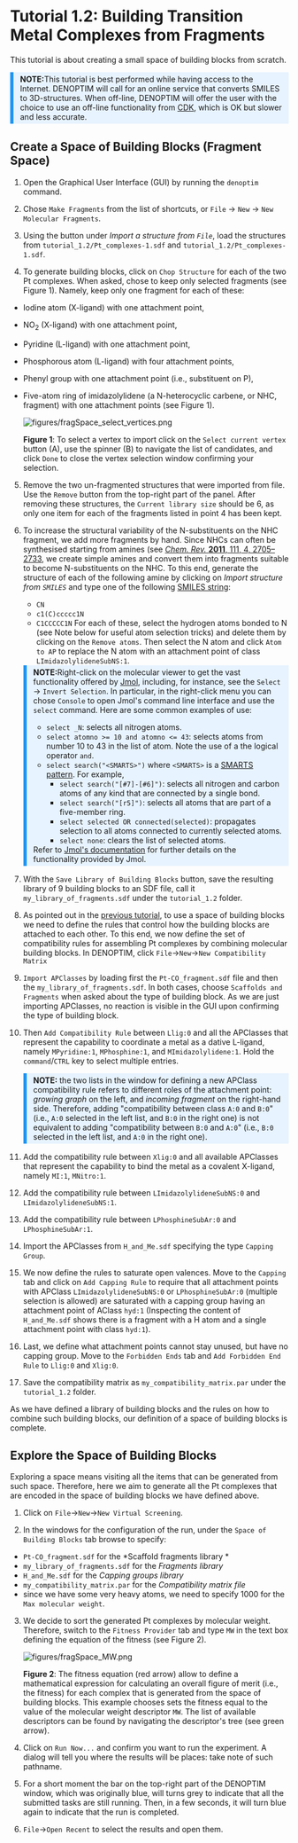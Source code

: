 # Tutorial 1.2: Building Transition Metal Complexes from Fragments

This tutorial is about creating a small space of building blocks from scratch.

<div style="background-color: #e7f3fe; border-left: 6px solid #2196F3; margin-bottom: 15px; padding: 4px 12px;"><b>NOTE:</b>This tutorial is best performed while having access to the Internet. DENOPTIM will call for an online service that converts SMILES to 3D-structures. When off-line, DENOPTIM will offer the user with the choice to use an off-line functionality from <a href="https://cdk.github.io/">CDK</a>, which is OK but slower and less accurate.</div>


## Create a Space of Building Blocks (Fragment Space)

1. Open the Graphical User Interface (GUI) by running the `denoptim` command.

2. Chose `Make Fragments` from the list of shortcuts, or `File` -> `New` -> `New Molecular Fragments`.

3. Using the button under *Import a structure from `File`*, load the structures from `tutorial_1.2/Pt_complexes-1.sdf` and `tutorial_1.2/Pt_complexes-1.sdf`.

4. To generate building blocks, click on `Chop Structure` for each of the two Pt complexes. When asked, chose to keep only selected fragments (see Figure 1). Namely, keep only one fragment for each of these:
- Iodine atom (X-ligand) with one attachment point,
- NO<sub>2</sub> (X-ligand) with one attachment point,
- Pyridine (L-ligand) with one attachment point,
- Phosphorous atom (L-ligand) with four attachment points,
- Phenyl group with one attachment point (i.e., substituent on P),
- Five-atom ring of imidazolylidene (a N-heterocyclic carbene, or NHC, fragment) with one attachment points (see Figure 1).

	![figures/fragSpace_select_vertices.png](figures/fragSpace_select_vertices.png)

	**Figure 1**: To select a vertex to import click on the `Select current vertex` button (A), use the spinner (B) to navigate the list of candidates, and click `Done` to close the vertex selection window confirming your selection.


5. Remove the two un-fragmented structures that were imported from file. Use the `Remove` button from the top-right part of the panel. After removing these structures, the `Current library size` should be 6, as only one item for each of the fragments listed in point 4 has been kept.

6. To increase the structural variability of the N-substituents on the NHC fragment, we add more fragments by hand. Since NHCs can often be synthesised starting from amines (see [*Chem. Rev.* **2011**, 111, 4, 2705–2733](https://doi.org/10.1021/cr100328e), we create simple amines and convert them into fragments suitable to become N-substituents on the NHC. To this end, generate the structure of each of the following amine by clicking on *Import structure from `SMILES`* and type one of the following [SMILES string](https://www.daylight.com/dayhtml/doc/theory/theory.smiles.html):
	- `CN`
	- `c1(C)ccccc1N`
	- `C1CCCCC1N`
	For each of these, select the hydrogen atoms bonded to N (see Note below for useful atom selection tricks) and delete them by clicking on the `Remove atoms`. Then select the N atom and click `Atom to AP` to replace the N atom with an attachment point of class `LImidazolylideneSubNS:1`.

	<div style="background-color: #e7f3fe; border-left: 6px solid #2196F3; margin-bottom: 15px; padding: 4px 12px;"><b>NOTE:</b>Right-click on the molecular viewer to get the vast functionality offered by <a href="http://jmol.sourceforge.net/">Jmol</a>, including, for instance, see the <code>Select</code> -&gt; <code>Invert Selection</code>. In particular, in the right-click menu you can chose <code>Console</code> to open Jmol's command line interface and use the <code>select</code> command. Here are some common examples of use:
	<ul>
	<li><code>select _N</code>: selects all nitrogen atoms.</li>
	<li><code>select atomno >= 10 and atomno <= 43</code>: selects atoms from number 10 to 43 in the list of atom. Note the use of a the logical operator <code>and</code>.</li>
	<li><code>select search("&lt;SMARTS&gt;")</code> where <code>&lt;SMARTS&gt;</code> is a <a href="https://www.daylight.com/dayhtml/doc/theory/theory.smarts.html">SMARTS pattern</a>. For example,
	<ul>
		<li><code>select search("[#7]-[#6]")</code>: selects all nitrogen and carbon atoms of any kind that are connected by a single bond.</li>
		<li><code>select search("[r5]")</code>: selects all atoms that are part of a five-member ring.</li>
	 	<li><code>select selected OR connected(selected)</code>: propagates selection to all atoms connected to currently selected atoms.</li>
	 	<li><code>select none</code>: clears the list of selected atoms.</li>
	</ul></ul>
	Refer to <a href="https://chemapps.stolaf.edu/jmol/docs/">Jmol's documentation</a> for further details on the functionality provided by Jmol.
	</div>

7. With the `Save Library of Building Blocks` button, save the resulting library of 9 building blocks to an SDF file, call it `my_library_of_fragments.sdf` under the `tutorial_1.2` folder.

8. As pointed out in the [previous tutorial](header-build-graph), to use a space of building blocks we need to define the rules that control how the building blocks are attached to each other. To this end, we now define the set of compatibility rules for assembling Pt complexes by combining molecular building blocks. In DENOPTIM, click `File`->`New`->`New Compatibility Matrix`

9. `Import APClasses` by loading first the `Pt-CO_fragment.sdf` file and then the `my_library_of_fragments.sdf`. In both cases, choose `Scaffolds and Fragments` when asked about the type of building block. As we are just importing APClasses, no reaction is visible in the GUI upon confirming the type of building block.

10. Then `Add Compatibility Rule` between `Llig:0` and all the APClasses that represent the capability to coordinate a metal as a dative L-ligand, namely `MPyridine:1`, `MPhosphine:1`, and `MImidazolylidene:1`. Hold the `command`/`CTRL` key to select multiple entries.

	<div style="background-color: #e7f3fe; border-left: 6px solid #2196F3; margin-bottom: 15px; padding: 4px 12px;"><b>NOTE:</b> the two lists in the window for defining a new APClass compatibility rule refers to different roles of the attachment point: <i>growing graph</i> on the left, and <i>incoming fragment</i> on the right-hand side. Therefore, adding "compatibility between class <code>A:0</code> and <code>B:0</code>" (i.e., <code>A:0</code> selected in the left list, and <code>B:0</code> in the right one) is not equivalent to adding  "compatibility between <code>B:0</code> and <code>A:0</code>" (i.e., <code>B:0</code> selected in the left list, and <code>A:0</code> in the right one).

11. Add the compatibility rule between `Xlig:0` and all available APClasses that represent the capability to bind the metal as a covalent X-ligand, namely `MI:1`, `MNitro:1`.

12. Add the compatibility rule between `LImidazolylideneSubNS:0` and `LImidazolylideneSubNS:1`.

13. Add the compatibility rule between `LPhosphineSubAr:0` and `LPhosphineSubAr:1`.

14. Import the APClasses from `H_and_Me.sdf` specifying the type `Capping Group`.

15. We now define the rules to saturate open valences. Move to the `Capping` tab and click on `Add Capping Rule` to require that all attachment points with APClass `LImidazolylideneSubNS:0` or `LPhosphineSubAr:0` (multiple selection is allowed) are saturated with a capping group having an attachment point of AClass `hyd:1` (Inspecting the content of `H_and_Me.sdf` shows there is a fragment with a H atom and a single attachment point with class `hyd:1`).

14. Last, we define what attachment points cannot stay unused, but have no capping group. Move to the `Forbidden Ends` tab and `Add Forbidden End Rule` to `Llig:0`  and `Xlig:0`.

15. Save the compatibility matrix as `my_compatibility_matrix.par` under the `tutorial_1.2` folder.

As we have defined a library of building blocks and the rules on how to combine such building blocks, our definition of a space of building blocks is complete.


## Explore the Space of Building Blocks

Exploring a space means visiting all the items that can be generated from such space. Therefore, here we aim to generate all the Pt complexes that are encoded in the space of building blocks we have defined above.

1. Click on `File`->`New`->`New Virtual Screening`.

2. In the windows for the configuration of the run, under the `Space of Building Blocks` tab browse to specify:
- `Pt-CO_fragment.sdf` for the *Scaffold fragments library *
- `my_library_of_fragments.sdf` for the *Fragments library*
- `H_and_Me.sdf` for the *Capping groups library*
- `my_compatibility_matrix.par` for the *Compatibility matrix file*
- since we have some very heavy atoms, we need to specify 1000 for the `Max molecular weight`.

3. We decide to sort the generated Pt complexes by molecular weight. Therefore, switch to the `Fitness Provider` tab and type `MW` in the text box defining the equation of the fitness (see Figure 2).

	![figures/fragSpace_MW.png](figures/fragSpace_MW.png)

	**Figure 2**: The fitness equation (red arrow) allow to define a mathematical expression for calculating an overall figure of merit (i.e., the fitness) for each complex that is generated from the space of building blocks. This example chooses sets the fitness equal to the value of the molecular weight descriptor `MW`. The list of available descriptors can be found by navigating the descriptor's tree (see green arrow).

4. Click on `Run Now...` and confirm you want to run the experiment. A dialog will tell you where the results will be places: take note of such pathname.

5. For a short moment the bar on the top-right part of the DENOPTIM window, which was originally blue, will turns grey to indicate that all the submitted tasks are still running. Then, in a few seconds, it will turn blue again to indicate that the run is completed.

6. `File`->`Open Recent` to select the results and open them.

